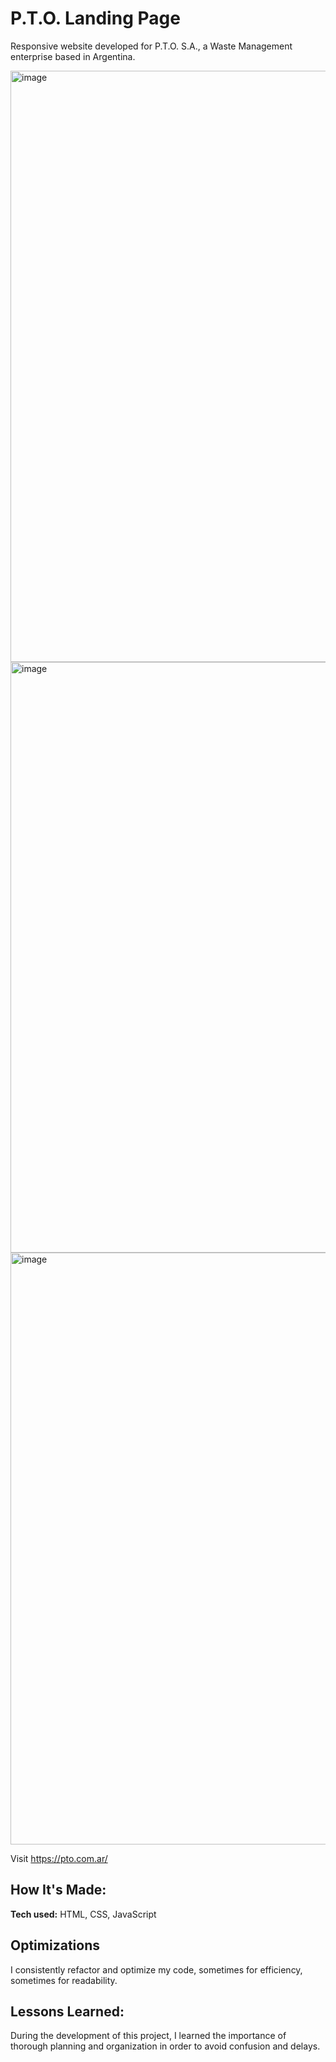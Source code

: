 # P.T.O. Landing Page
Responsive website developed for P.T.O. S.A., a Waste Management enterprise based in Argentina.

<img width="946" alt="image" src="https://github.com/manuel-barreiro/P.T.O./assets/103281038/6d371f7f-f197-497b-9759-dfff049b9d17">
<img width="945" alt="image" src="https://github.com/manuel-barreiro/P.T.O./assets/103281038/a367d9e6-3156-4cbe-99ef-5cac979ba5ad">
<img width="947" alt="image" src="https://github.com/manuel-barreiro/P.T.O./assets/103281038/46b9dd62-c3af-4665-b1ed-0b3038297666">



Visit https://pto.com.ar/

## How It's Made:

**Tech used:** HTML, CSS, JavaScript

## Optimizations

I consistently refactor and optimize my code, sometimes for efficiency, sometimes for readability.

## Lessons Learned:

During the development of this project, I learned the importance of thorough planning and organization in order to avoid confusion and delays.
